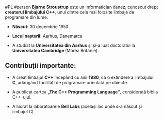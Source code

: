 #PL #person 
**Bjarne Stroustrup** este un informatician danez, cunoscut drept **creatorul limbajului C++**, unul dintre cele mai folosite limbaje de programare din lume.

-  **Născut:** 30 decembrie 1950
    
-  **Locul nașterii:** Aarhus, Danemarca
    
-  A studiat la **Universitatea din Aarhus** și și-a luat doctoratul la **Universitatea Cambridge** (Marea Britanie).
    
##  Contribuții importante:

- A creat limbajul **C++** începând cu anii **1980**, ca o extindere a limbajului **C**, adăugând facilități de programare orientată pe obiecte.
    
- A publicat cartea **„The C++ Programming Language”**, considerată biblia C++-ului.
    
- A lucrat la laboratoarele **Bell Labs** (același loc unde s-a născut și limbajul C).